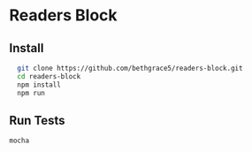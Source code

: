 # Readers Block #

## Install

```sh
  git clone https://github.com/bethgrace5/readers-block.git
  cd readers-block
  npm install
  npm run
```

## Run Tests
```sh
mocha
```
